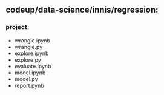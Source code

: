 ## codeup/data-science/innis/regression:
### project:
- wrangle.ipynb
- wrangle.py
- explore.ipynb
- explore.py
- evaluate.ipynb
- model.ipynb
- model.py
- report.pynb

